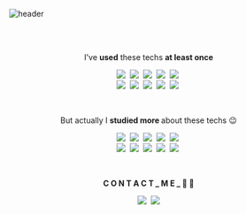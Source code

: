 ![header](https://capsule-render.vercel.app/api?type=Cylinder&text=C://hyunjungbae/coding/🐣&fontSize=45&fontColor=FEFEFF&color=000000&height=150&animation=twinkling)

<br>
<br>
<p align="center">  I've <b>used</b> these techs <b>at least once</b>  </p> 

<p align="center">
  <img src="https://img.shields.io/badge/Java-007396?style=flat-square&logo=Java&logoColor=white"/></a>&nbsp
  <img src="https://img.shields.io/badge/Spring-6DB33F?style=flat-square&logo=Spring&logoColor=white"/></a>&nbsp
  <img src="https://img.shields.io/badge/SpringBoot-6DB33F?style=flat-square&logo=Spring&logoColor=white"/></a>&nbsp
  <img src="https://img.shields.io/badge/Oracle-F80000?style=flat-square&logo=Oracle&logoColor=white"/></a>&nbsp 
  <img src="https://img.shields.io/badge/Mysql-E6B91E?style=flat-square&logo=MySql&logoColor=white"/></a>&nbsp
  <br>
  <img src="https://img.shields.io/badge/Javascript-ffb13b?style=flat-square&logo=javascript&logoColor=white"/></a>&nbsp
   <img src="https://img.shields.io/badge/TypeScript-3178C6?style=flat-square&logo=TypeScript&logoColor=white"/></a>&nbsp
  <img src="https://img.shields.io/badge/jQuery-0769AD?style=flat-square&logo=jQuery&logoColor=white"/></a>&nbsp
 <img src="https://img.shields.io/badge/css-1572B6?style=flat-square&logo=css3&logoColor=white"/></a>&nbsp
  <img src="https://img.shields.io/badge/html-E34F26?style=flat-square&logo=html5&logoColor=white"/></a>&nbsp
</p>
<br>
<p align="center">  But actually I <b> studied more </b>about these techs 😉</p>

<p align="center">
  <img src="https://img.shields.io/badge/Java-007396?style=flat-square&logo=Java&logoColor=white"/></a>&nbsp
  <img src="https://img.shields.io/badge/Spring-6DB33F?style=flat-square&logo=Spring&logoColor=white"/></a>&nbsp
  <img src="https://img.shields.io/badge/SpringBoot-6DB33F?style=flat-square&logo=Spring&logoColor=white"/></a>&nbsp
  <img src="https://img.shields.io/badge/Oracle-F80000?style=flat-square&logo=Oracle&logoColor=white"/></a>&nbsp 
  <img src="https://img.shields.io/badge/Mysql-E6B91E?style=flat-square&logo=MySql&logoColor=white"/></a>&nbsp
  <br>
  <img src="https://img.shields.io/badge/Javascript-ffb13b?style=flat-square&logo=javascript&logoColor=white"/></a>&nbsp
   <img src="https://img.shields.io/badge/TypeScript-3178C6?style=flat-square&logo=TypeScript&logoColor=white"/></a>&nbsp
  <img src="https://img.shields.io/badge/jQuery-0769AD?style=flat-square&logo=jQuery&logoColor=white"/></a>&nbsp
 <img src="https://img.shields.io/badge/css-1572B6?style=flat-square&logo=css3&logoColor=white"/></a>&nbsp
  <img src="https://img.shields.io/badge/html-E34F26?style=flat-square&logo=html5&logoColor=white"/></a>&nbsp
</p>
<br>
<p align="center"><b> C O N T A C T  _ M E  _ 👄 💭 </b></p> 
<p align="center">
<a href="https://motley-scarf-665.notion.site/BAE-S-W-Engineering-wiki-3c590e9a867e4f28bf8e027c4e249544"><img src="https://img.shields.io/badge/Tech%20Blog-000000?style=flat-square&logo=Notion&logoColor=white&link=https://motley-scarf-665.notion.site/BAE-S-W-Engineering-wiki-3c590e9a867e4f28bf8e027c4e249544"/></a>&nbsp
<a href="mailto:baehj211221@gmail.com"><img src="https://img.shields.io/badge/Gmail-d14836?style=flat-square&logo=Gmail&logoColor=white&link=baehj211221@gmail.com"/></a>
<p>
